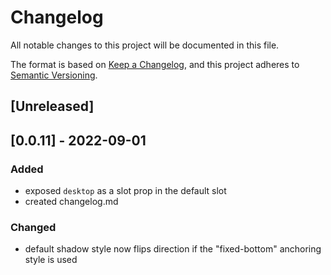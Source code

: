 # Changelog
All notable changes to this project will be documented in this file.

The format is based on [Keep a Changelog](https://keepachangelog.com/en/1.0.0/),
and this project adheres to [Semantic Versioning](https://semver.org/spec/v2.0.0.html).

## [Unreleased]

## [0.0.11] - 2022-09-01
### Added
- exposed `desktop` as a slot prop in the default slot
- created changelog.md

### Changed
- default shadow style now flips direction if the "fixed-bottom" anchoring style is used

